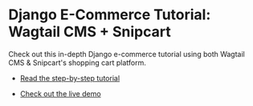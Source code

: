 # Django E-Commerce Tutorial: Wagtail CMS + Snipcart

Check out this in-depth Django e-commerce tutorial using both Wagtail CMS & Snipcart's shopping cart platform.

+ [Read the step-by-step tutorial](https://snipcart.com/blog/django-ecommerce-tutorial-wagtail-cms)

+ [Check out the live demo](http://wagtail-snipcart.herokuapp.com/)
